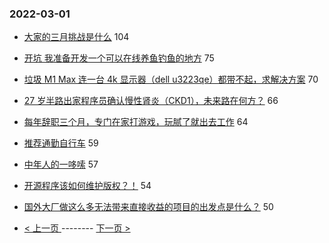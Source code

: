 ### 2022-03-01 
- [大家的三月挑战是什么](https://www.v2ex.com/t/837055) 104
- [开坑 我准备开发一个可以在线养鱼钓鱼的地方](https://www.v2ex.com/t/837070) 75
- [垃圾 M1 Max 连一台 4k 显示器（dell u3223qe）都带不起，求解决方案](https://www.v2ex.com/t/837082) 70
- [27 岁半路出家程序员确认慢性肾炎（CKD1），未来路在何方？](https://www.v2ex.com/t/837009) 66
- [每年辞职三个月，专门在家打游戏，玩腻了就出去工作](https://www.v2ex.com/t/837188) 64
- [推荐通勤自行车](https://www.v2ex.com/t/837087) 59
- [中年人的一哆嗦](https://www.v2ex.com/t/837161) 57
- [开源程序该如何维护版权？！](https://www.v2ex.com/t/837176) 54
- [国外大厂做这么多无法带来直接收益的项目的出发点是什么？](https://www.v2ex.com/t/837145) 50 

- [ < 上一页 ](https://github.com/able8/v2ex-hot-record/blob/master/2022-02-28.md) -------- [ 下一页 > ](https://github.com/able8/v2ex-hot-record/blob/master/2022-03-02.md)